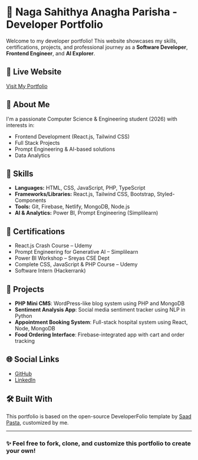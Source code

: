 # 🚀 Naga Sahithya Anagha Parisha - Developer Portfolio

Welcome to my developer portfolio! This website showcases my skills, certifications, projects, and professional journey as a **Software Developer**, **Frontend Engineer**, and **AI Explorer**.

## 🔗 Live Website
[Visit My Portfolio](https://stalwart-paprenjak-1c7ba3.netlify.app/)

## 💼 About Me
I'm a passionate Computer Science & Engineering student (2026) with interests in:
- Frontend Development (React.js, Tailwind CSS)
- Full Stack Projects
- Prompt Engineering & AI-based solutions
- Data Analytics

## 🧠 Skills
- **Languages:** HTML, CSS, JavaScript, PHP, TypeScript  
- **Frameworks/Libraries:** React.js, Tailwind CSS, Bootstrap, Styled-Components  
- **Tools:** Git, Firebase, Netlify, MongoDB, Node.js  
- **AI & Analytics:** Power BI, Prompt Engineering (Simplilearn)

## 📜 Certifications
- React.js Crash Course – Udemy  
- Prompt Engineering for Generative AI – Simplilearn  
- Power BI Workshop – Sreyas CSE Dept  
- Complete CSS, JavaScript & PHP Course – Udemy  
- Software Intern (Hackerrank)

## 🧩 Projects
- **PHP Mini CMS**: WordPress-like blog system using PHP and MongoDB  
- **Sentiment Analysis App**: Social media sentiment tracker using NLP in Python  
- **Appointment Booking System**: Full-stack hospital system using React, Node, MongoDB  
- **Food Ordering Interface**: Firebase-integrated app with cart and order tracking

## 🌐 Social Links
- [GitHub](https://github.com/Anagha-2004)  
- [LinkedIn](https://www.linkedin.com/in/naga-sahithya-anagha-parisha-018ba1280)

## 🛠 Built With
This portfolio is based on the open-source DeveloperFolio template by [Saad Pasta](https://github.com/saadpasta/developerFolio), customized by me.

---

### ✨ Feel free to fork, clone, and customize this portfolio to create your own!
